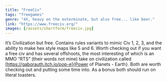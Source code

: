 ```yaml
---
title: "FreeCiv"
tags: "freegames"
genre: "4X, heavy on the exterminate, but also free... like beer."
link: "https://www.freeciv.org/"
images: [/assets/shortform/freeciv.jpg] 
---
```


It’s Civilization but free. Contains rules variants to mimic Civ 1, 2, 3, and the ability to make hex style maps like 5 and 6. Worth checking out if you want a free civ and has several offshoots, the most interesting of which is an MMO “RTS” (their words not mine) take on civilization called [https://gaborauth.itch.io/pop-e]{Power of Planets - Earth}. Both are worth checking out and putting some time into. As a bonus both should run on literal toasters.